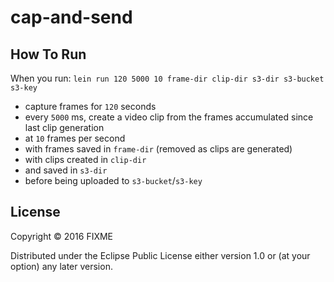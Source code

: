 # cap-and-send

## How To Run

When you run:
`
lein run 120 5000 10 frame-dir clip-dir s3-dir s3-bucket s3-key
`

 - capture frames for `120` seconds
 - every `5000` ms, create a video clip from the frames accumulated since last clip generation
 - at `10` frames per second
 - with frames saved in `frame-dir` (removed as clips are generated)
 - with clips created in `clip-dir`
 - and saved in `s3-dir`
 - before being uploaded to `s3-bucket`/`s3-key`
## License

Copyright © 2016 FIXME

Distributed under the Eclipse Public License either version 1.0 or (at
your option) any later version.
